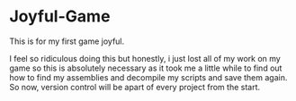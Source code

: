 # Joyful-Game
This is for my first game joyful.

I feel so ridiculous doing this but honestly, i just lost all of my work on my game so this is absolutely necessary as it took me a little while to find out how to find my assemblies and decompile my scripts and save them again. So now, version control will be apart of every project from the start.
